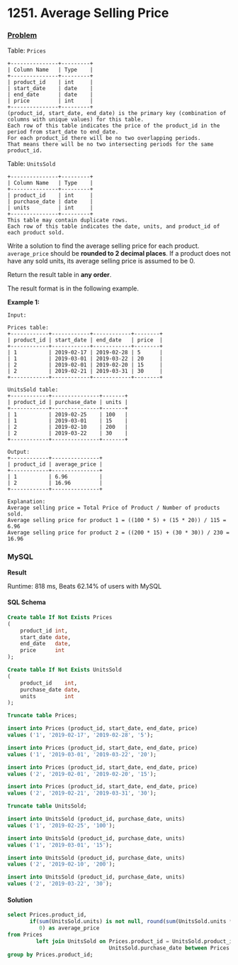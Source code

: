 # 1251. Average Selling Price

### [Problem](https://leetcode.com/problems/average-selling-price/description/)

Table: `Prices`

```
+---------------+---------+
| Column Name   | Type    |
+---------------+---------+
| product_id    | int     |
| start_date    | date    |
| end_date      | date    |
| price         | int     |
+---------------+---------+
(product_id, start_date, end_date) is the primary key (combination of columns with unique values) for this table.
Each row of this table indicates the price of the product_id in the period from start_date to end_date.
For each product_id there will be no two overlapping periods. 
That means there will be no two intersecting periods for the same product_id.
```

Table: `UnitsSold`

```
+---------------+---------+
| Column Name   | Type    |
+---------------+---------+
| product_id    | int     |
| purchase_date | date    |
| units         | int     |
+---------------+---------+
This table may contain duplicate rows.
Each row of this table indicates the date, units, and product_id of each product sold. 
```

Write a solution to find the average selling price for each product. 
`average_price` should be **rounded to 2 decimal places**.
If a product does not have any sold units, its average selling price is assumed to be 0.

Return the result table in **any order**.

The result format is in the following example.

**Example 1:**

```
Input:

Prices table:
+------------+------------+------------+--------+
| product_id | start_date | end_date   | price  |
+------------+------------+------------+--------+
| 1          | 2019-02-17 | 2019-02-28 | 5      |
| 1          | 2019-03-01 | 2019-03-22 | 20     |
| 2          | 2019-02-01 | 2019-02-20 | 15     |
| 2          | 2019-02-21 | 2019-03-31 | 30     |
+------------+------------+------------+--------+

UnitsSold table:
+------------+---------------+-------+
| product_id | purchase_date | units |
+------------+---------------+-------+
| 1          | 2019-02-25    | 100   |
| 1          | 2019-03-01    | 15    |
| 2          | 2019-02-10    | 200   |
| 2          | 2019-03-22    | 30    |
+------------+---------------+-------+

Output:
+------------+---------------+
| product_id | average_price |
+------------+---------------+
| 1          | 6.96          |
| 2          | 16.96         |
+------------+---------------+

Explanation:
Average selling price = Total Price of Product / Number of products sold.
Average selling price for product 1 = ((100 * 5) + (15 * 20)) / 115 = 6.96
Average selling price for product 2 = ((200 * 15) + (30 * 30)) / 230 = 16.96
```

### MySQL

**Result**

Runtime: 818 ms, Beats 62.14% of users with MySQL

#### SQL Schema

```sql
Create table If Not Exists Prices
(
    product_id int,
    start_date date,
    end_date   date,
    price      int
);

Create table If Not Exists UnitsSold
(
    product_id    int,
    purchase_date date,
    units         int
);

Truncate table Prices;

insert into Prices (product_id, start_date, end_date, price)
values ('1', '2019-02-17', '2019-02-28', '5');

insert into Prices (product_id, start_date, end_date, price)
values ('1', '2019-03-01', '2019-03-22', '20');

insert into Prices (product_id, start_date, end_date, price)
values ('2', '2019-02-01', '2019-02-20', '15');

insert into Prices (product_id, start_date, end_date, price)
values ('2', '2019-02-21', '2019-03-31', '30');

Truncate table UnitsSold;

insert into UnitsSold (product_id, purchase_date, units)
values ('1', '2019-02-25', '100');

insert into UnitsSold (product_id, purchase_date, units)
values ('1', '2019-03-01', '15');

insert into UnitsSold (product_id, purchase_date, units)
values ('2', '2019-02-10', '200');

insert into UnitsSold (product_id, purchase_date, units)
values ('2', '2019-03-22', '30');
```

#### Solution

```sql
select Prices.product_id,
       if(sum(UnitsSold.units) is not null, round(sum(UnitsSold.units * Prices.price) / sum(UnitsSold.units), 2),
          0) as average_price
from Prices
         left join UnitsSold on Prices.product_id = UnitsSold.product_id and
                                UnitsSold.purchase_date between Prices.start_date and Prices.end_date
group by Prices.product_id;
```
